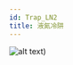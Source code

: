 ```yaml
---
id: Trap_LN2
title: 液氮冷阱
---
```


![alt text](https://img.alicdn.com/imgextra/i3/14872765/O1CN01pejxpQ1WIPlxAQ0Nw_!!14872765.jpg))